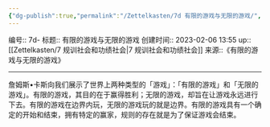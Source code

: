 ```yaml
---
{"dg-publish":true,"permalink":"/Zettelkasten/7d 有限的游戏与无限的游戏/","dgPassFrontmatter":true}
---
```


编号:: 7d-
标题:: 有限的游戏与无限的游戏
创建时间:: 2023-02-06 13:55
up:: [[Zettelkasten/7 规训社会和功绩社会\|7 规训社会和功绩社会]]
来源::《有限的游戏与无限的游戏》

---
詹姆斯•卡斯向我们展示了世界上两种类型的「游戏」：「有限的游戏」和「无限的游戏」。有限的游戏，其目的在于赢得胜利；无限的游戏，却旨在让游戏永远进行下去。有限的游戏在边界内玩，无限的游戏玩的就是边界。有限的游戏具有一个确定的开始和结束，拥有特定的赢家，规则的存在就是为了保证游戏会结束。
